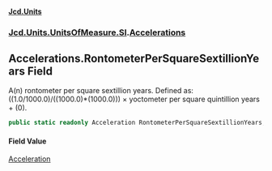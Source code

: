 #### [Jcd.Units](index.md 'index')
### [Jcd.Units.UnitsOfMeasure.SI](Jcd.Units.UnitsOfMeasure.SI.md 'Jcd.Units.UnitsOfMeasure.SI').[Accelerations](Accelerations.md 'Jcd.Units.UnitsOfMeasure.SI.Accelerations')

## Accelerations.RontometerPerSquareSextillionYears Field

A(n) rontometer per square sextillion years. Defined as: ((1.0/1000.0)/((1000.0)*(1000.0))) × yoctometer per square quintillion years + (0).

```csharp
public static readonly Acceleration RontometerPerSquareSextillionYears;
```

#### Field Value
[Acceleration](Acceleration.md 'Jcd.Units.UnitTypes.Acceleration')